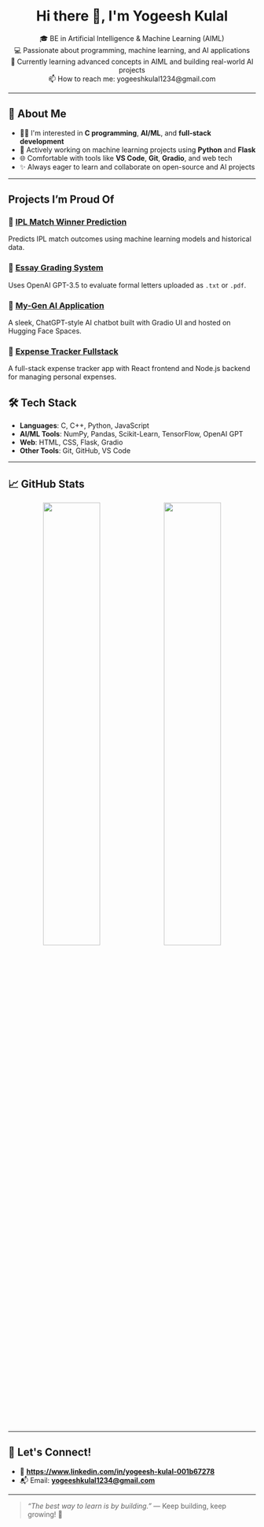 <h1 align="center">Hi there 👋, I'm Yogeesh Kulal</h1>

<p align="center">
🎓 BE in Artificial Intelligence & Machine Learning (AIML) <br>
💻 Passionate about programming, machine learning, and AI applications <br>
🌱 Currently learning advanced concepts in AIML and building real-world AI projects <br>
📫 How to reach me: yogeeshkulal1234@gmail.com
</p>

---

## 🚀 About Me

- 👨‍💻 I'm interested in **C programming**, **AI/ML**, and **full-stack development**
- 🤖 Actively working on machine learning projects using **Python** and **Flask**
- 🌐 Comfortable with tools like **VS Code**, **Git**, **Gradio**, and web tech
- ✨ Always eager to learn and collaborate on open-source and AI projects

---

## Projects I’m Proud Of

### 🔹 [IPL Match Winner Prediction](https://github.com/Yogeeshkulal/ipl-match-winner-prediction)  
Predicts IPL match outcomes using machine learning models and historical data.

### 🔹 [Essay Grading System](https://github.com/Yogeeshkulal/essay-grading-system)  
Uses OpenAI GPT-3.5 to evaluate formal letters uploaded as `.txt` or `.pdf`.

### 🔹 [My-Gen AI Application](https://github.com/Yogeeshkulal/My-Gen_AI_Application)  
A sleek, ChatGPT-style AI chatbot built with Gradio UI and hosted on Hugging Face Spaces.

### 🔹 [Expense Tracker Fullstack](https://github.com/Yogeeshkulal/Expense-Tracker)  
A full-stack expense tracker app with React frontend and Node.js backend for managing personal expenses.

## 🛠️ Tech Stack

- **Languages**: C, C++, Python, JavaScript
- **AI/ML Tools**: NumPy, Pandas, Scikit-Learn, TensorFlow, OpenAI GPT
- **Web**: HTML, CSS, Flask, Gradio
- **Other Tools**: Git, GitHub, VS Code

---

## 📈 GitHub Stats

<p align="center">
  <img src="https://github-readme-stats.vercel.app/api?username=Yogeeshkulal&show_icons=true&theme=github_dark" width="48%" />
  <img src="https://github-readme-stats.vercel.app/api/top-langs/?username=Yogeeshkulal&layout=compact&theme=github_dark" width="48%" />
</p>

---

## 🌟 Let's Connect!

- 💼 **https://www.linkedin.com/in/yogeesh-kulal-001b67278**
- 📬 Email: **yogeeshkulal1234@gmail.com**

---

> _“The best way to learn is by building.”_ — Keep building, keep growing! 🚀

